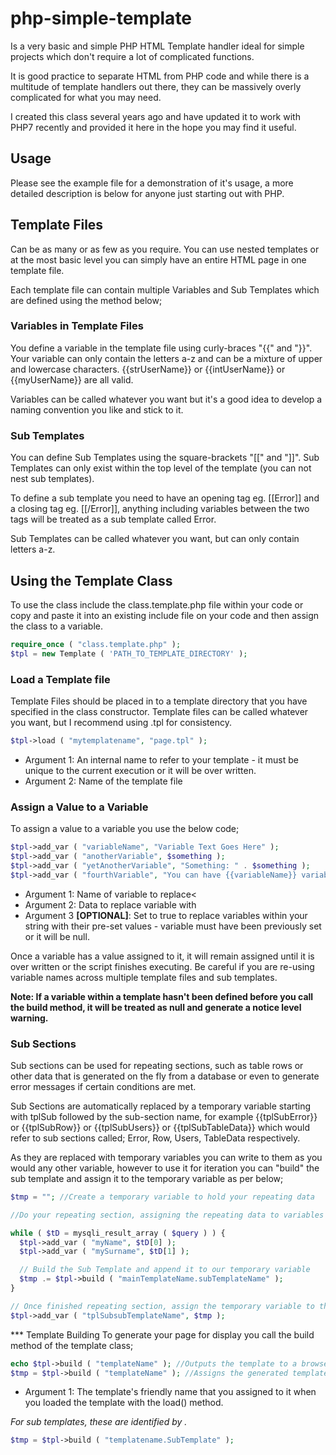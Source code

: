 # php-simple-template
Is a very basic and simple PHP HTML Template handler ideal for simple projects which don't require a lot of complicated functions.

It is good practice to separate HTML from PHP code and while there is a multitude of template handlers out there, they can be massively overly complicated for what you may need.

I created this class several years ago and have updated it to work with PHP7 recently and provided it here in the hope you may find it useful.

## Usage
Please see the example file for a demonstration of it's usage, a more detailed description is below for anyone just starting out with PHP.

## Template Files
Can be as many or as few as you require. You can use nested templates or at the most basic level you can simply have an entire HTML page in one template file.

Each template file can contain multiple Variables and Sub Templates which are defined using the method below;

### Variables in Template Files
You define a variable in the template file using curly-braces "{{" and "}}". Your variable can only contain the letters a-z and can be a mixture of upper and lowercase characters. {{strUserName}} or {{intUserName}} or {{myUserName}} are all valid.

Variables can be called whatever you want but it's a good idea to develop a naming convention you like and stick to it.

### Sub Templates
You can define Sub Templates using the square-brackets "[[" and "]]". Sub Templates can only exist within the top level of the template (you can not nest sub templates).

To define a sub template you need to have an opening tag eg. [[Error]] and a closing tag eg. [[/Error]], anything including variables between the two tags will be treated as a sub template called Error.

Sub Templates can be called whatever you want, but can only contain letters a-z.

## Using the Template Class
To use the class include the class.template.php file within your code or copy and paste it into an existing include file on your code and then assign the class to a variable.

```php
require_once ( "class.template.php" );
$tpl = new Template ( 'PATH_TO_TEMPLATE_DIRECTORY' );
```

### Load a Template file
Template Files should be placed in to a template directory that you have
specified in the class constructor. Template files can be called whatever you want, but I recommend using .tpl for consistency.

```php
$tpl->load ( "mytemplatename", "page.tpl" );
```

* Argument 1: An internal name to refer to your template - it must be unique to the current execution or it will be over written.
* Argument 2: Name of the template file

### Assign a Value to a Variable
To assign a value to a variable you use the below code;

```php
$tpl->add_var ( "variableName", "Variable Text Goes Here" );
$tpl->add_var ( "anotherVariable", $something );
$tpl->add_var ( "yetAnotherVariable", "Something: " . $something );
$tpl->add_var ( "fourthVariable", "You can have {{variableName}} variables within variables like this", true );
```

* Argument 1: Name of variable to replace<
* Argument 2: Data to replace variable with
* Argument 3 **[OPTIONAL]**: Set to true to replace variables within your string with their pre-set values - variable must have been previously set or it will be null.

Once a variable has a value assigned to it, it will remain assigned until it is over written or the script finishes executing. Be careful if you are re-using variable names across multiple template files and sub templates.

**Note: If a variable within a template hasn't been defined before you call the build method, it will be treated as null and generate a notice level warning.**

### Sub Sections
Sub sections can be used for repeating sections, such as table rows or other data that is generated on the fly from a database or even to generate error messages if certain conditions are met.

Sub Sections are automatically replaced by a temporary variable starting with tplSub followed by the sub-section name, for example {{tplSubError}} or {{tplSubRow}} or {{tplSubUsers}} or {{tplSubTableData}} which would refer to sub sections called; Error, Row, Users, TableData respectively.

As they are replaced with temporary variables you can write to them as you would any other variable, however to use it for iteration you can "build" the sub template and assign it to the temporary variable as per below;

```php
$tmp = ""; //Create a temporary variable to hold your repeating data

//Do your repeating section, assigning the repeating data to variables that exist within your sub section.

while ( $tD = mysqli_result_array ( $query ) ) {
  $tpl->add_var ( "myName", $tD[0] );
  $tpl->add_var ( "mySurname", $tD[1] );

  // Build the Sub Template and append it to our temporary variable
  $tmp .= $tpl->build ( "mainTemplateName.subTemplateName" );
}

// Once finished repeating section, assign the temporary variable to the temporary sub-section variable.
$tpl->add_var ( "tplSubsubTemplateName", $tmp );
```

*** Template Building
To generate your page for display you call the build method of the template class;

```php
echo $tpl->build ( "templateName" ); //Outputs the template to a browser
$tmp = $tpl->build ( "templateName" ); //Assigns the generated template to a variable
```

* Argument 1: The template's friendly name that you assigned to it when you loaded the template with the load() method.

*For sub templates, these are identified by <parent template friendly name>.<sub template name>*

```php
$tmp = $tpl->build ( "templatename.SubTemplate" );
```
